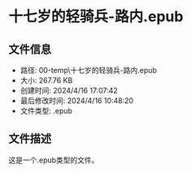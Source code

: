 ﻿# 十七岁的轻骑兵-路内.epub

## 文件信息
- 路径: 00-temp\十七岁的轻骑兵-路内.epub
- 大小: 267.76 KB
- 创建时间: 2024/4/16 17:07:42
- 最后修改时间: 2024/4/16 10:48:20
- 文件类型: .epub

## 文件描述
这是一个.epub类型的文件。

